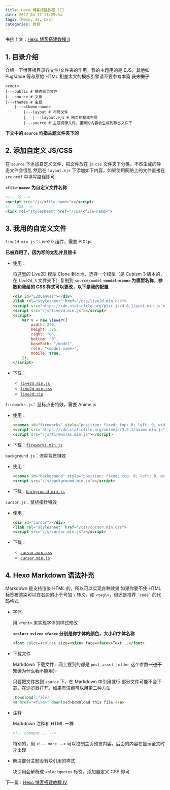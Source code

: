 ```yaml
---
title: Hexo 博客搭建教程 III
date: 2022-04-17 17:25:34
tags: [Hexo, JS, CSS]
categories: 教程
---
```


书接上文：[Hexo 博客搭建教程 II](/2022/04/17/hexo-blog-2)

<!-- more -->

## 1. 目录介绍

介绍一下博客根目录各文件/文件夹的作用，我的主题用的是 EJS，其他如 Pug/Jade 等和原始 HTML 相差太大的模板引擎请不要参考本篇 ~~我太懒了~~

```
<root>
|---public # 静态网页文件
|---source # 文章
|---themes # 主题
    |---<theme-name>
        |---layout # 布局文件
        |   |---layout.ejs # 网页的基本布局
        |---source # 主题资源文件，里面的内容会生成到静态文件下
```

**下文中的 `source` 均指主题文件夹下的**

## 2. 添加自定义 JS/CSS

在 `source` 下添加自定义文件，把文件放在 `js` `css` 文件夹下分类，不然生成的静态文件会很乱
然后在 `layout.ejs` 下添加如下内容，如果使用网络上的文件直接在 `src` `href` 中填写路径即可

**`<file-name>` 为自定义文件名称**

```html
<!-- JS -->
<script src="/js/<file-name>"></script>
<!-- CSS -->
<link rel="stylesheet" href="/css/<file-name>">
```

## 3. 我用的自定义文件

`live2d.min.js`：Live2D 组件，需要 PIXI.js

**已被弃用了，因为写的太乱并且很卡**

-   使用：

    将[这里](https://github.com/imuncle/live2d)的 Live2D 模型 Clone 到本地，选择一个模型（是 Cubism 3 版本的，在 `live2d_3` 文件夹下）复制到 `source/model`
    **`<model-name>` 为模型名称，参数和我给的 CSS 样式可以更改，以下是我的配置**

    ```html
    <div id="L2dCanvas"></div>
    <link rel="stylesheet" href="/css/live2d.min.css">
    <script src="https://cdn.staticfile.org/pixi.js/4.6.1/pixi.min.js"></script>
    <script src="/js/live2d.min.js"></script>
    <script>
        var v = new Viewer({
            width: 240,
            height: 325,
            right: "0",
            bottom: "0",
            basePath: "/model",
            role: "<model-name>",
            mobile: true,
        });
    </script>
    ```

-   下载：
    -   [`live2d.min.js`](https://static-argvchs.netlify.app/js/live2d.min.js)
    -   [`live2d.min.css`](https://static-argvchs.netlify.app/css/live2d.min.css)
    -   [`live2d.zip`](https://static-argvchs.netlify.app/assets/model.zip)

`fireworks.js`：鼠标点击特效，需要 Anime.js

-   使用：

    ```html
    <canvas id="fireworks" style="position: fixed; top: 0; left: 0; width: 100vw; height: 100vh; pointer-events: none; z-index: 32767"></canvas>
    <script src="https://cdn.staticfile.org/animejs/3.2.1/anime.min.js"></script>
    <script src="/js/fireworks.min.js"></script>
    ```

-   下载：[`fireworks.min.js`](https://static-argvchs.netlify.app/js/fireworks.min.js)

`background.js`：流星背景特效

-   使用：

    ```html
    <canvas id="background" style="position: fixed; top: 0; left: 0; width: 100vw; height: 100vh; pointer-events: none; z-index: -1"></canvas>
    <script src="/js/background.min.js"></script>
    ```

-   下载：[`background.min.js`](https://static-argvchs.netlify.app/js/background.min.js)

`cursor.js`：鼠标指针特效

-   使用：

    ```html
    <div id="cursor"></div>
    <link rel="stylesheet" href="/css/cursor.min.css">
    <script src="/js/cursor.min.js"></script>
    ```

-   下载：
    -   [`cursor.min.css`](https://static-argvchs.netlify.app/css/cursor.min.css)
    -   [`cursor.min.js`](https://static-argvchs.netlify.app/js/cursor.min.js)

## 4. Hexo Markdown 语法补充

Markdown 是支持渲染 HTML 的，所以可以实现各种效果
如果你要不使 HTML 标签被渲染可以在右边的小于号加 `\` 转义，如 `<tag\>`，但还是推荐 `` `code` `` 的代码格式

-   字体

    用 `<font>` 来实现字体的样式修改

    **`<color>` `<size>` `<face>` 分别是你字体的颜色，大小和字体名称**

    ```markdown
    <font color=<color> size=<size> face=<face>>Text...</font>
    ```

-   下载文件

    Markdown 下载文件，网上搜到的都是 `post_asset_folder` 这个参数~~（也不知道为什么我不能用）~~

    只要把文件放到 `source` 下，在 Markdown 中引用就行
    部分文件可能不会下载，在浏览器打开，如果有洁癖可以用第二种方法

    ```markdown
    [Download](file)
    <a href="<file>" download>Download this file.</a>
    ```

-   注释

    Markdown 注释和 HTML 一样

    ```markdown
    <!-- comment... -->
    ```

    特别的，用 `<!-- more -->` 可以控制主页预览内容，后面的内容在显示全文时才出现

-   解决部分主题没有块引用的样式

    块引用会解析成 `<blockquote>` 标签，添加自定义 CSS 即可

下一篇：[Hexo 博客搭建教程 IV](/2022/04/17/hexo-blog-4)
